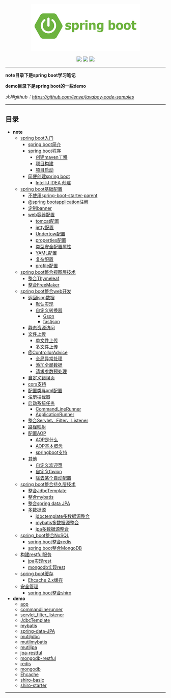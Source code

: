 <p align="center">
    <img src="./assets/logo.png">
</p>

<p align="center">
    <img src="https://img.shields.io/badge/Category-knowledge-red.svg">
    <img src="https://img.shields.io/static/v1?label=language&message=java&color=green">
    <img src="https://img.shields.io/static/v1?label=javaEE&message=spring boot&color=yellow">
</p>

---

**note目录下是spring boot学习笔记**

**demo目录下是spring boot的一些demo**

*大神github：https://github.com/lenve/javaboy-code-samples*

---

## 目录
- **note**
    - [spring boot入门](./note/spring_boot入门/spring_boot入门.md)
        - [spring boot简介](./note/spring_boot入门/spring_boot入门.md/##springboot简介)
        - [spring boot程序](./note/spring_boot入门/spring_boot入门.md/##springboot程序)
            - [创建maven工程](./note/spring_boot入门/spring_boot入门.md/###创建maven工程)
            - [项目构建](./note/spring_boot入门/spring_boot入门.md/###项目构建)
            - [项目启动](./note/spring_boot入门/spring_boot入门.md/###项目启动)
        - [简便创建spring boot](./note/spring_boot入门/spring_boot入门.md/##简便创建springboot)
            - [IntelliJ IDEA 创建](./note/spring_boot入门/spring_boot入门.md/###IntelliJIDEA创建)
    - [spring boot基础配置](./note/spring_boot基础配置/spring_boot基础配置.md)
        - [不使用spring-boot-starter-parent](./note/spring_boot基础配置/spring_boot基础配置.md/##不使用spring-boot-starter-parent)
        - [@spring bootapplication注解](./note/spring_boot基础配置/spring_boot基础配置.md/##@springbootapplication注解)
        - [定制banner](./note/spring_boot基础配置/spring_boot基础配置.md/##定制banner)
        - [web容器配置](./note/spring_boot基础配置/spring_boot基础配置.md/##web容器配置)
            - [tomcat配置](./note/spring_boot基础配置/spring_boot基础配置.md/###tomcat配置)
            - [jetty配置](./note/spring_boot基础配置/spring_boot基础配置.md/###jetty配置)
            - [Undertow配置](./note/spring_boot基础配置/spring_boot基础配置.md/###Undertow配置)
            - [properties配置](./note/spring_boot基础配置/spring_boot基础配置.md/###properties配置)
            - [类型安全配置属性](./note/spring_boot基础配置/spring_boot基础配置.md/###类型安全配置属性)
            - [YAML配置](./note/spring_boot基础配置/spring_boot基础配置.md/###YAML配置)
            - [复杂配置](./note/spring_boot基础配置/spring_boot基础配置.md/###复杂配置)
            - [profile配置](./note/spring_boot基础配置/spring_boot基础配置.md/###profile配置)
    - [spring boot整合视图层技术](./note/spring_boot整合视图层技术/spring_boot整合视图层技术.md)
        - [整合Thymeleaf](./note/spring_boot整合视图层技术/spring_boot整合视图层技术.md/##整合Thymeleaf)
        - [整合FreeMaker](./note/spring_boot整合视图层技术/spring_boot整合视图层技术.md/##整合FreeMaker)
    - [spring boot整合web开发](./note/spring_boot整合web开发/spring_boot整合web开发.md)
        - [返回json数据](./note/spring_boot整合web开发/spring_boot整合web开发.md/##返回json数据)
            - [默认实现](./note/spring_boot整合web开发/spring_boot整合web开发.md/###默认实现)
            - [自定义转换器](./note/spring_boot整合web开发/spring_boot整合web开发.md/###自定义转换器)
                - [Gson](./note/spring_boot整合web开发/spring_boot整合web开发.md/####Gson)
                - [fastjson](./note/spring_boot整合web开发/spring_boot整合web开发.md/####fastjson)
        - [静态资源访问](./note/spring_boot整合web开发/spring_boot整合web开发.md/##静态资源访问)
        - [文件上传](./note/spring_boot整合web开发/spring_boot整合web开发.md/##文件上传)
            - [单文件上传](./note/spring_boot整合web开发/spring_boot整合web开发.md/###单文件上传)
            - [多文件上传](./note/spring_boot整合web开发/spring_boot整合web开发.md/###多文件上传)
        - [@ControllorAdvice](./note/spring_boot整合web开发/spring_boot整合web开发.md/##@ControllorAdvice)
            - [全局异常处理](./note/spring_boot整合web开发/spring_boot整合web开发.md/###全局异常处理)
            - [添加全局数据](./note/spring_boot整合web开发/spring_boot整合web开发.md/###添加全局数据)
            - [请求参数预处理](./note/spring_boot整合web开发/spring_boot整合web开发.md/###请求参数预处理)
        - [自定义错误页](./note/spring_boot整合web开发/spring_boot整合web开发.md/##自定义错误页)
        - [cors支持](./note/spring_boot整合web开发/spring_boot整合web开发.md/##cors支持)
        - [配置类与xml配置](./note/spring_boot整合web开发/spring_boot整合web开发.md/##配置类与xml配置)
        - [注册拦截器](./note/spring_boot整合web开发/spring_boot整合web开发.md/##注册拦截器)
        - [启动系统任务](./note/spring_boot整合web开发/spring_boot整合web开发.md/##启动系统任务)
            - [CommandLineRunner](./note/spring_boot整合web开发/spring_boot整合web开发.md/###CommandLineRunner)
            - [ApplicationRunner](./note/spring_boot整合web开发/spring_boot整合web开发.md/###ApplicationRunner)
        - [整合Servlet、Filter、Listener](./note/spring_boot整合web开发/spring_boot整合web开发.md/##整合Servlet、Filter、Listener)
        - [路径映射](./note/spring_boot整合web开发/spring_boot整合web开发.md/##路径映射)
        - [配置AOP](./note/spring_boot整合web开发/spring_boot整合web开发.md/##配置AOP)
            - [AOP是什么](./note/spring_boot整合web开发/spring_boot整合web开发.md/###AOP是什么)
            - [AOP基本概念](./note/spring_boot整合web开发/spring_boot整合web开发.md/###AOP基本概念)
            - [springboot支持](./note/spring_boot整合web开发/spring_boot整合web开发.md/###springboot支持)
        - [其他](./note/spring_boot整合web开发/spring_boot整合web开发.md/##其他)
            - [自定义欢迎页](./note/spring_boot整合web开发/spring_boot整合web开发.md/###自定义欢迎页)
            - [自定义favion](./note/spring_boot整合web开发/spring_boot整合web开发.md/###自定义favion)
            - [除去某个自动配置](./note/spring_boot整合web开发/spring_boot整合web开发.md/###除去某个自动配置)
    - [spring boot整合持久层技术](./note/spring_boot整合持久层技术/spring_boot整合持久层技术.md)
        - [整合JdbcTemplate](./note/spring_boot整合持久层技术/spring_boot整合持久层技术.md/##整合JdbcTemplate)
        - [整合mybatis](./note/spring_boot整合持久层技术/spring_boot整合持久层技术.md/##整合mybatis)
        - [整合spring data JPA](./note/spring_boot整合持久层技术/spring_boot整合持久层技术.md/##整合springdataJPA)
        - [多数据源](./note/spring_boot整合持久层技术/spring_boot整合持久层技术.md/##多数据源)
            - [jdbctemplate多数据源整合](./note/spring_boot整合持久层技术/spring_boot整合持久层技术.md/###jdbctemplate多数据源整合)
            - [mybatis多数据源整合](./note/spring_boot整合持久层技术/spring_boot整合持久层技术.md/###mybatis多数据源整合)
            - [jpa多数据源整合](./note/spring_boot整合持久层技术/spring_boot整合持久层技术.md/###jpa多数据源整合)
    - [spring_boot整合NoSQL](./note/spring_boot整合NoSQL/spring_boot整合NoSQL.md)
        - [spring boot整合redis](./note/spring_boot整合NoSQL/spring_boot整合NoSQL.md/##springboot整合redis)
        - [spring boot整合MongoDB](./note/spring_boot整合NoSQL/spring_boot整合NoSQL.md/##springboot整合MongoDB)
    - [构建restful服务](./note/构建restful服务/构建restful服务.md)
        - [jpa实现rest](./note/构建restful服务/构建restful服务.md/#jpa实现rest)
        - [mongodb实现rest](./note/构建restful服务/构建restful服务.md/#mongodb实现rest)
    - [spring boot缓存](./note/spring_boot缓存/spring_boot缓存.md)
        - [Ehcache 2.x缓存](./note/spring_boot缓存/##Ehcache2.x缓存)
    - [安全管理](./note/安全管理/安全管理.md)
        - [spring boot整合shiro](./note/安全管理/##springboot整合shiro) 
- **demo**
    - [aop](./demo/aop)
    - [commandlinerunner](./demo/commandlinerunner)
    - [servlet_filter_listener](./demo/servlet_filter_listener)
    - [JdbcTemplate](./demo/JdbcTemplate)
    - [mybatis](./demo/mybatis)
    - [spring-data-JPA](./demo/spring-data-JPA)
    - [mutiljdbc](./demo/jdbctemplates)
    - [mutilmybatis](./demo/mutilbatis1)
    - [mutiljpa](./demo/mutiljpa)
    - [jpa-restful](./demo/restful)
    - [mongodb-restful](./demo/mongodb_restful)
    - [redis](./demo/redis)
    - [mongodb](./demo/mongodb)
    - [Ehcache](./demo/ehcache)
    - [shiro-basic](./demo/shiro)
    - [shiro-starter](./demo/shiro-starter)

---